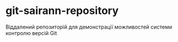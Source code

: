 # git-sairann-repository
Віддалений репозиторій для демонстрації можливостей системи контролю версій Git
